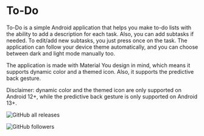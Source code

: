 # To-Do

To-Do is a simple Android application that helps you make to-do lists with the ability to add a description for each task. Also, you can add subtasks if needed. To edit/add new subtasks, you just press once on the task. The application can follow your device theme automatically, and you can choose between dark and light mode manually too.

The application is made with Material You design in mind, which means it supports dynamic color and a themed icon. Also, it supports the predictive back gesture.

Disclaimer: dynamic color and the themed icon are only supported on Android 12+, while the predictive back gesture is only supported on Android 13+.

![GitHub all releases](https://img.shields.io/github/downloads/TheGeekyGuy2049/To-Do/total?color=green)


![GitHub followers](https://img.shields.io/github/followers/TheGeekyGuy2049)


